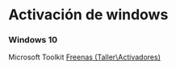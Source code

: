 <!-- TITLE: Activar Windows -->
<!-- SUBTITLE: Metodos para activar windows -->

<script>
$(document).ready(function(){
var a = document.getElementById("title");
var span = document.createElement("span");
span.setAttribute("id", "breadcrum");
var fc = a.parentNode.parentNode.childNodes[1];
a.parentNode.parentNode.insertBefore(span, fc);

var fullURL = window.location.pathname;var urls = fullURL.split("/");var path = "/";urls.forEach(function(url){if(url == ""){document.getElementById("breadcrum").innerHTML += '<a href="/">Home</a>';}else{document.getElementById("breadcrum").innerHTML += " > ";path +=url + "/";document.getElementById("breadcrum").innerHTML += '<a href="'+ path + '">' + url + '</a>';}});});</script>
# Activación de windows
### Windows 10
 Microsoft Toolkit <a href="\\freenas\Taller\Activadores"> Freenas (Taller\Activadores) </a>
 
 


